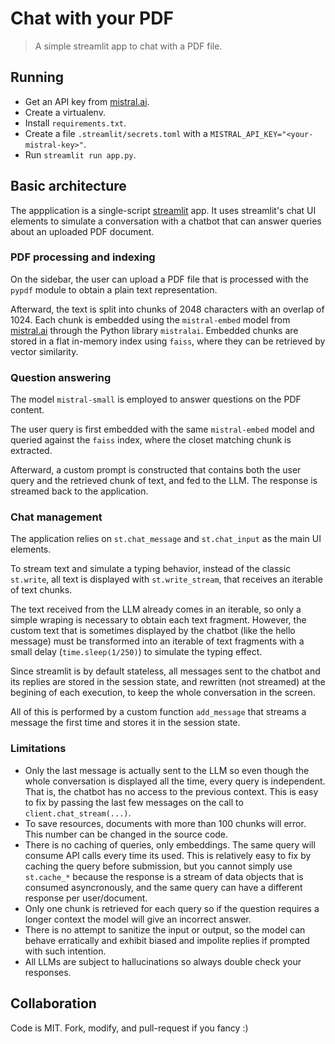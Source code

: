 # Chat with your PDF

> A simple streamlit app to chat with a PDF file.

## Running

- Get an API key from [mistral.ai](https://mistral.ai).
- Create a virtualenv.
- Install `requirements.txt`.
- Create a file `.streamlit/secrets.toml` with a `MISTRAL_API_KEY="<your-mistral-key>"`.
- Run `streamlit run app.py`.

## Basic architecture

The appplication is a single-script [streamlit](https://streamlit.io) app.
It uses streamlit's chat UI elements to simulate a conversation with a chatbot that
can answer queries about an uploaded PDF document.

### PDF processing and indexing

On the sidebar, the user can upload a PDF file that is processed with
the `pypdf` module to obtain a plain text representation.

Afterward, the text is split into chunks of 2048 characters with an overlap of 1024.
Each chunk is embedded using the `mistral-embed` model from [mistral.ai](https://mistral.ai)
through the Python library `mistralai`.
Embedded chunks are stored in a flat in-memory index using `faiss`, where they can be
retrieved by vector similarity.

### Question answering

The model `mistral-small` is employed to answer questions on the PDF content.

The user query is first embedded with the same `mistral-embed` model and queried against
the `faiss` index, where the closet matching chunk is extracted.

Afterward, a custom prompt is constructed that contains both the user query
and the retrieved chunk of text, and fed to the LLM. The response is streamed back
to the application.

### Chat management

The application relies on `st.chat_message` and `st.chat_input` as the main UI elements.

To stream text and simulate a typing behavior, instead of the classic `st.write`,
all text is displayed with `st.write_stream`, that receives an iterable of text chunks.

The text received from the LLM already comes in an iterable, so only a simple wraping
is necessary to obtain each text fragment.
However, the custom text that is sometimes displayed by the chatbot (like the hello message)
must be transformed into an iterable of text fragments with a small delay (`time.sleep(1/250)`)
to simulate the typing effect.

Since streamlit is by default stateless, all messages sent to the chatbot and its replies
are stored in the session state, and rewritten (not streamed) at the begining of each execution,
to keep the whole conversation in the screen.

All of this is performed by a custom function `add_message` that streams a message
the first time and stores it in the session state.

### Limitations

- Only the last message is actually sent to the LLM so even though the whole conversation is
displayed all the time, every query is independent. That is, the chatbot has no access to
the previous context. This is easy to fix by passing the last few messages on the call to `client.chat_stream(...)`.
- To save resources, documents with more than 100 chunks will error. This number can be changed in the source code.
- There is no caching of queries, only embeddings. The same query will consume API calls every time its used. This is relatively easy to fix by caching the query before submission, but you cannot simply use `st.cache_*` because the response is a stream of data objects that is consumed asyncronously, and the same query can have a different response per user/document.
- Only one chunk is retrieved for each query so if the question requires a longer context the model will give an incorrect answer.
- There is no attempt to sanitize the input or output, so the model can behave erratically and exhibit biased and impolite replies if prompted with such intention.
- All LLMs are subject to hallucinations so always double check your responses.

## Collaboration

Code is MIT. Fork, modify, and pull-request if you fancy :)
